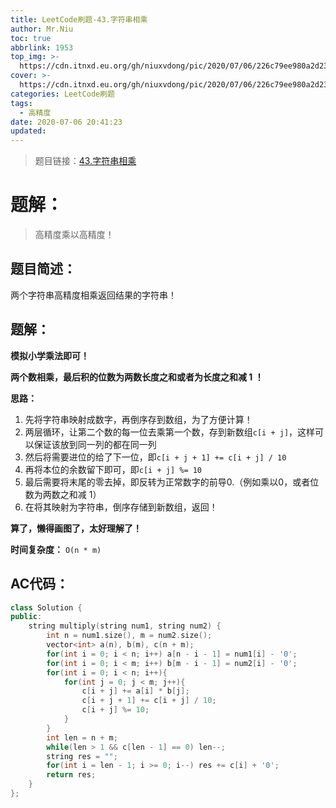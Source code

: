 ```yaml
---
title: LeetCode刷题-43.字符串相乘
author: Mr.Niu
toc: true
abbrlink: 1953
top_img: >-
  https://cdn.itnxd.eu.org/gh/niuxvdong/pic/2020/07/06/226c79ee980a2d2332b5979fbd32b216.png
cover: >-
  https://cdn.itnxd.eu.org/gh/niuxvdong/pic/2020/07/06/226c79ee980a2d2332b5979fbd32b216.png
categories: LeetCode刷题
tags:
  - 高精度
date: 2020-07-06 20:41:23
updated:
---
```
















> 题目链接：[43.字符串相乘](https://leetcode-cn.com/problems/multiply-strings/)



# 题解：



> 高精度乘以高精度！



## 题目简述：

两个字符串高精度相乘返回结果的字符串！

## 题解：



**模拟小学乘法即可！**

**两个数相乘，最后积的位数为两数长度之和或者为长度之和减 1 ！**

**思路：** 

1. 先将字符串映射成数字，再倒序存到数组，为了方便计算！
2. 两层循环，让第二个数的每一位去乘第一个数，存到新数组`c[i + j]`，这样可以保证该放到同一列的都在同一列
3. 然后将需要进位的给了下一位，即`c[i + j + 1] += c[i + j] / 10`
4. 再将本位的余数留下即可，即`c[i + j] %= 10`
5. 最后需要将末尾的零去掉，即反转为正常数字的前导0.（例如乘以0，或者位数为两数之和减 1）
6. 在将其映射为字符串，倒序存储到新数组，返回！



**算了，懒得画图了，太好理解了！**



**时间复杂度：** `O(n * m)`

## AC代码：



```c++
class Solution {
public:
    string multiply(string num1, string num2) {
        int n = num1.size(), m = num2.size();
        vector<int> a(n), b(m), c(n + m);
        for(int i = 0; i < n; i++) a[n - i - 1] = num1[i] - '0';
        for(int i = 0; i < m; i++) b[m - i - 1] = num2[i] - '0';
        for(int i = 0; i < n; i++){
            for(int j = 0; j < m; j++){
                c[i + j] += a[i] * b[j];
                c[i + j + 1] += c[i + j] / 10;
                c[i + j] %= 10;
            }
        }
        int len = n + m;
        while(len > 1 && c[len - 1] == 0) len--;
        string res = "";
        for(int i = len - 1; i >= 0; i--) res += c[i] + '0';
        return res;
    }
};
```



